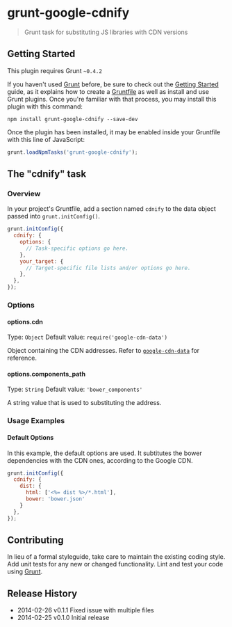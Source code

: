 # grunt-google-cdnify

> Grunt task for substituting JS libraries with CDN versions

## Getting Started
This plugin requires Grunt `~0.4.2`

If you haven't used [Grunt](http://gruntjs.com/) before, be sure to check out the [Getting Started](http://gruntjs.com/getting-started) guide, as it explains how to create a [Gruntfile](http://gruntjs.com/sample-gruntfile) as well as install and use Grunt plugins. Once you're familiar with that process, you may install this plugin with this command:

```shell
npm install grunt-google-cdnify --save-dev
```

Once the plugin has been installed, it may be enabled inside your Gruntfile with this line of JavaScript:

```js
grunt.loadNpmTasks('grunt-google-cdnify');
```

## The "cdnify" task

### Overview
In your project's Gruntfile, add a section named `cdnify` to the data object passed into `grunt.initConfig()`.

```js
grunt.initConfig({
  cdnify: {
    options: {
      // Task-specific options go here.
    },
    your_target: {
      // Target-specific file lists and/or options go here.
    },
  },
});
```

### Options

#### options.cdn
Type: `Object`
Default value: `require('google-cdn-data')`

Object containing the CDN addresses. Refer to [`google-cdn-data`](https://github.com/shahata/google-cdn-data) for reference.

#### options.components_path
Type: `String`
Default value: `'bower_components'`

A string value that is used to substituting the address.

### Usage Examples

#### Default Options
In this example, the default options are used. It subtitutes the bower dependencies with the CDN ones, according to the Google CDN.

```js
grunt.initConfig({
  cdnify: {
    dist: {
      html: ['<%= dist %>/*.html'],
      bower: 'bower.json'
    }
  },
});
```

## Contributing
In lieu of a formal styleguide, take care to maintain the existing coding style. Add unit tests for any new or changed functionality. Lint and test your code using [Grunt](http://gruntjs.com/).

## Release History
* 2014-02-26    v0.1.1    Fixed issue with multiple files
* 2014-02-25    v0.1.0    Initial release
